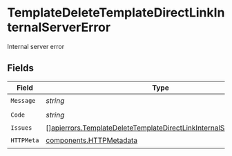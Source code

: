 # TemplateDeleteTemplateDirectLinkInternalServerError

Internal server error


## Fields

| Field                                                                                                                                                      | Type                                                                                                                                                       | Required                                                                                                                                                   | Description                                                                                                                                                |
| ---------------------------------------------------------------------------------------------------------------------------------------------------------- | ---------------------------------------------------------------------------------------------------------------------------------------------------------- | ---------------------------------------------------------------------------------------------------------------------------------------------------------- | ---------------------------------------------------------------------------------------------------------------------------------------------------------- |
| `Message`                                                                                                                                                  | *string*                                                                                                                                                   | :heavy_check_mark:                                                                                                                                         | N/A                                                                                                                                                        |
| `Code`                                                                                                                                                     | *string*                                                                                                                                                   | :heavy_check_mark:                                                                                                                                         | N/A                                                                                                                                                        |
| `Issues`                                                                                                                                                   | [][apierrors.TemplateDeleteTemplateDirectLinkInternalServerErrorIssue](../../models/apierrors/templatedeletetemplatedirectlinkinternalservererrorissue.md) | :heavy_minus_sign:                                                                                                                                         | N/A                                                                                                                                                        |
| `HTTPMeta`                                                                                                                                                 | [components.HTTPMetadata](../../models/components/httpmetadata.md)                                                                                         | :heavy_check_mark:                                                                                                                                         | N/A                                                                                                                                                        |